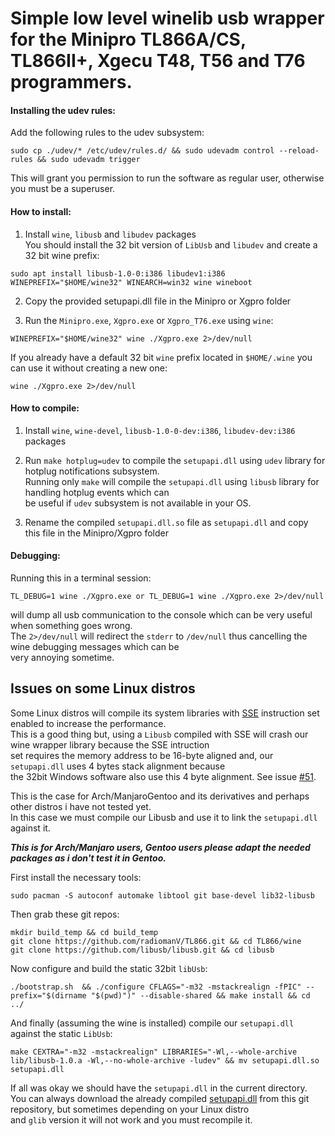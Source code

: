 # Simple low level winelib usb wrapper for the Minipro TL866A/CS, TL866II+, Xgecu T48, T56 and T76 programmers.


#### Installing the udev rules:
Add the following rules to the udev subsystem:   
```nohighlight
sudo cp ./udev/* /etc/udev/rules.d/ && sudo udevadm control --reload-rules && sudo udevadm trigger  
```
This will grant you permission to run the software as regular user, otherwise you must be a superuser.    

#### How to install:
1. Install `wine`, `libusb` and `libudev` packages   
You should install the 32 bit version of `LibUsb` and `libudev` and create a 32 bit wine prefix:   

```nohighlight
sudo apt install libusb-1.0-0:i386 libudev1:i386   
WINEPREFIX="$HOME/wine32" WINEARCH=win32 wine wineboot      
```

2. Copy the provided setupapi.dll file in the Minipro or Xgpro folder

3. Run the `Minipro.exe`, `Xgpro.exe` or `Xgpro_T76.exe` using `wine`:   
```nohighlight
WINEPREFIX="$HOME/wine32" wine ./Xgpro.exe 2>/dev/null
```
If you already have a default 32 bit `wine` prefix located in `$HOME/.wine` you can use it without creating a new one:   
```nohighlight
wine ./Xgpro.exe 2>/dev/null    
```

#### How to compile:
1. Install `wine`, `wine-devel`, `libusb-1.0-0-dev:i386`, `libudev-dev:i386` packages

2. Run `make hotplug=udev` to compile the `setupapi.dll` using `udev` library for hotplug notifications subsystem.      
Running only `make` will compile the `setupapi.dll` using `libusb` library for handling hotplug events which can    
be useful if `udev` subsystem is not available in your OS.      

4. Rename the compiled `setupapi.dll.so` file as `setupapi.dll` and copy this file in the Minipro/Xgpro folder


#### Debugging:
Running this in a terminal session:    
```nohighlight
TL_DEBUG=1 wine ./Xgpro.exe or TL_DEBUG=1 wine ./Xgpro.exe 2>/dev/null
```   
will dump all usb communication to the console which can be very useful when something goes wrong.   
The `2>/dev/null` will redirect the `stderr` to `/dev/null` thus cancelling the wine debugging messages which can be   
very annoying sometime.   


## Issues on some Linux distros
Some Linux distros will compile its system libraries with [SSE](https://en.wikipedia.org/wiki/Streaming_SIMD_Extensions) instruction set enabled to increase the performance.   
This is a good thing but, using a `Libusb` compiled with SSE will crash our wine wrapper library because the SSE intruction   
set requires the memory address to be 16-byte aligned and, our `setupapi.dll` uses 4 bytes stack alignment because   
the 32bit Windows software also use this 4 byte alignment. See issue [#51](https://github.com/radiomanV/TL866/issues/51).      

This is the case for Arch/ManjaroGentoo and its derivatives and perhaps other distros i have not tested yet.   
In this case we must compile our Libusb and use it to link the `setupapi.dll` against it.   

**_This is for Arch/Manjaro users, Gentoo users please adapt the needed packages as i don't test it in Gentoo._**   

First install the necessary tools:
```
sudo pacman -S autoconf automake libtool git base-devel lib32-libusb
```

Then grab these git repos:
```
mkdir build_temp && cd build_temp
git clone https://github.com/radiomanV/TL866.git && cd TL866/wine
git clone https://github.com/libusb/libusb.git && cd libusb
```
Now configure and build the static 32bit `libUsb`:
```
./bootstrap.sh  && ./configure CFLAGS="-m32 -mstackrealign -fPIC" --prefix="$(dirname "$(pwd)")" --disable-shared && make install && cd ../
```
And finally (assuming the wine is installed) compile our `setupapi.dll`  against the static `LibUsb`:
```
make CEXTRA="-m32 -mstackrealign" LIBRARIES="-Wl,--whole-archive lib/libusb-1.0.a -Wl,--no-whole-archive -ludev" && mv setupapi.dll.so setupapi.dll
```
If all was okay we should have the `setupapi.dll` in the current directory.   
You can always download the already compiled [setupapi.dll](https://github.com/radiomanV/TL866/raw/refs/heads/master/wine/setupapi.dll) from this git repository, but sometimes depending on your Linux distro   
and `glib` version it will not work and you must recompile it.   
